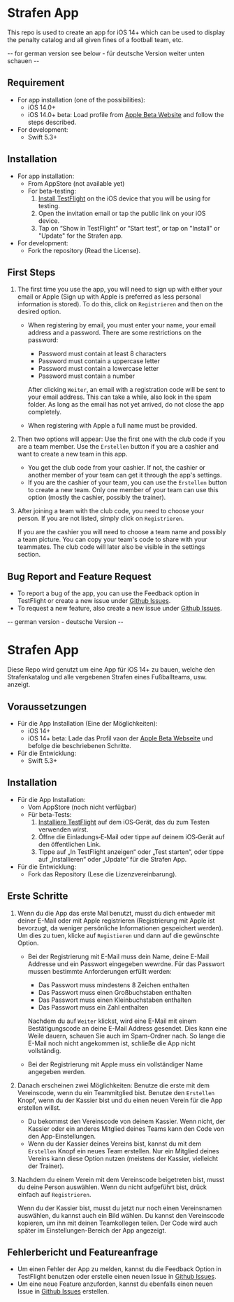 # Strafen App
This repo is used to create an app for iOS 14+ which can be used to display the penalty catalog and all given fines of a football team, etc.

-- for german version see below - für deutsche Version weiter unten schauen -- 

## Requirement
- For app installation (one of the possibilities):
  + iOS 14.0+
  + iOS 14.0+ beta:
    Load profile from [Apple Beta Website](https://beta.apple.com/sp/de/betaprogram/guide#ios) and follow the steps described.
- For development: 
  + Swift 5.3+

## Installation
- For app installation:
  + From AppStore (not available yet)
  + For beta-testing: 
    1. [Install TestFlight](https://itunes.apple.com/de/app/testflight/id899247664?mt=8) on the iOS device that you will be using for testing.
    2. Open the invitation email or tap the public link on your iOS device.
    3. Tap on “Show in TestFlight” or “Start test”, or tap on "Install" or "Update" for the Strafen app.
- For development:
  + Fork the repository (Read the License).
  
## First Steps
1. The first time you use the app, you will need to sign up with either your email or Apple (Sign up with Apple is preferred as less personal information is stored). To do this, click on `Registrieren` and then on the desired option. 
    - When registering by email, you must enter your name, your email address and a password. There are some restrictions on the password:
       * Password must contain at least 8 characters 
       * Password must contain a uppercase letter
       * Password must contain a lowercase letter
       * Password must contain a number
       
      After clicking `Weiter`, an email with a registration code will be sent to your email address. This can take a while, also look in the spam folder. As long as the email has not yet arrived, do not close the app completely.
    - When registering with Apple a full name must be provided.
2. Then two options will appear: Use the first one with the club code if you are a team member. Use the `Erstellen` button if you are a cashier and want to create a new team in this app.
    - You get the club code from your cashier. If not, the cashier or another member of your team can get it through the app's settings.
    - If you are the cashier of your team, you can use the `Erstellen` button to create a new team. Only one member of your team can use this option (mostly the cashier, possibly the trainer).
3. After joining a team with the club code, you need to choose your person. If you are not listed, simply click on `Registrieren`.

   If you are the cashier you will need to choose a team name and possibly a team picture. You can copy your team's code to share with your teammates. The club code will later also be visible in the settings section.

## Bug Report and Feature Request
- To report a bug of the app, you can use the Feedback option in TestFlight or create a new issue under [Github Issues](https://github.com/stevenkellner/strafen/issues).
- To request a new feature, also create a new issue under [Github Issues](https://github.com/stevenkellner/strafen/issues).


-- german version - deutsche Version --
  
# Strafen App
Diese Repo wird genutzt um eine App für iOS 14+ zu bauen, welche den Strafenkatalog und alle vergebenen Strafen eines Fußballteams, usw. anzeigt.

## Voraussetzungen
- Für die App Installation (Eine der Möglichkeiten):
  + iOS 14+
  + iOS 14+ beta: Lade das Profil vaon der [Apple Beta Webseite](https://beta.apple.com/sp/de/betaprogram/guide?locale=de) und befolge die beschriebenen Schritte.
- Für die Entwicklung:
  + Swift 5.3+

## Installation
- Für die App Installation:
  + Vom AppStore (noch nicht verfügbar)
  + Für beta-Tests:
    1. [Installiere TestFlight](https://itunes.apple.com/de/app/testflight/id899247664?mt=8) auf dem iOS‑Gerät, das du zum Testen verwenden wirst.
    2. Öffne die Einladungs‑E‑Mail oder tippe auf deinem iOS‑Gerät auf den öffentlichen Link.
    3. Tippe auf „In TestFlight anzeigen“ oder „Test starten“, oder tippe auf „Installieren“ oder „Update“ für die Strafen App.
- Für die Entwicklung:
  + Fork das Repository (Lese die Lizenzvereinbarung).
  
## Erste Schritte
1. Wenn du die App das erste Mal benutzt, musst du dich entweder mit deiner E-Mail oder mit Apple registrieren (Registrierung mit Apple ist bevorzugt, da weniger persönliche Informationen gespeichert werden). Um dies zu tuen, klicke auf `Registieren` und dann auf die gewünschte Option.
    - Bei der Registrierung mit E-Mail muss dein Name, deine E-Mail Addresse und ein Passwort eingegeben wewrdne. Für das Passwort mussen bestimmte Anforderungen erfüllt werden:
       * Das Passwort muss mindestens 8 Zeichen enthalten
       * Das Passwort muss einen Großbuchstaben enthalten
       * Das Passwort muss einen Kleinbuchstaben enthalten
       * Das Passwort muss ein Zahl enthalten 
      
      Nachdem du auf `Weiter` klickst, wird eine E-Mail mit einem Bestätigungscode an deine E-Mail Address gesendet. Dies kann eine Weile dauern, schauen Sie auch im Spam-Ordner nach. So lange die E-Mail noch nicht angekommen ist, schließe die App nicht vollständig.
    - Bei der Registrierung mit Apple muss ein vollständiger Name angegeben werden.
2. Danach erscheinen zwei Möglichkeiten: Benutze die erste mit dem Vereinscode, wenn du ein Teammitglied bist. Benutze den `Erstellen` Knopf, wenn du der Kassier bist und du einen neuen Verein für die App erstellen willst.
    - Du bekommst den Vereinscode von deinem Kassier. Wenn nicht, der Kassier oder ein anderes Mitglied deines Teams kann den Code von den App-Einstellungen.
    - Wenn du der Kassier deines Vereins bist, kannst du mit dem `Erstellen` Knopf ein neues Team erstellen. Nur ein Mitglied deines Vereins kann diese Option nutzen (meistens der Kassier, vielleicht der Trainer). 
3. Nachdem du einem Verein mit dem Vereinscode beigetreten bist, musst du deine Person auswählen. Wenn du nicht aufgeführt bist, drück einfach auf `Registrieren`.

   Wenn du der Kassier bist, musst du jetzt nur noch einen Vereinsnamen auswählen, du kannst auch ein Bild wählen. Du kannst den Vereinscode kopieren, um ihn mit deinen Teamkollegen teilen. Der Code wird auch später im Einstellungen-Bereich der App angezeigt.
   
## Fehlerbericht und Featureanfrage
- Um einen Fehler der App zu melden, kannst du die Feedback Option in TestFlight benutzen oder erstelle einen neuen Issue in [Github Issues](https://github.com/stevenkellner/strafen/issues).
- Um eine neue Feature anzuforden, kannst du ebenfalls einen neuen Issue in [Github Issues](https://github.com/stevenkellner/strafen/issues) erstellen.
